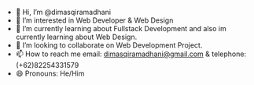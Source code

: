 - 👋 Hi, I’m @dimasqiramadhani
- 👀 I’m interested in Web Developer & Web Design
- 🌱 I’m currently learning about Fullstack Development and also im currently learning about Web Design.
- 💞️ I’m looking to collaborate on Web Development Project.
- 📫 How to reach me email: dimasqiramadhani@gmail.com & telephone: (+62)82254331579
- 😄 Pronouns: He/Him

<!---
dimasqiramadhani/Profile is a ✨ special ✨ repository because its `README.md` (this file) appears on your GitHub profile.
You can click the Preview link to take a look at your changes.
--->
